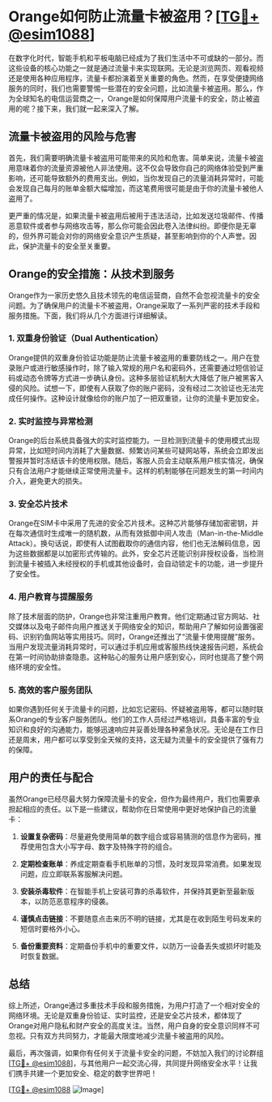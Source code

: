 # Orange如何防止流量卡被盗用？[[TG💪+ @esim1088](https://t.me/s/esim1088)]

在数字化时代，智能手机和平板电脑已经成为了我们生活中不可或缺的一部分。而这些设备的核心功能之一就是通过流量卡来实现联网。无论是浏览网页、观看视频还是使用各种应用程序，流量卡都扮演着至关重要的角色。然而，在享受便捷网络服务的同时，我们也需要警惕一些潜在的安全问题，比如流量卡被盗用。那么，作为全球知名的电信运营商之一，Orange是如何保障用户流量卡的安全，防止被盗用的呢？接下来，我们就一起来深入了解。

## 流量卡被盗用的风险与危害

首先，我们需要明确流量卡被盗用可能带来的风险和危害。简单来说，流量卡被盗用意味着你的流量资源被他人非法使用。这不仅会导致你自己的网络体验受到严重影响，还可能导致额外的费用支出。例如，当你发现自己的流量消耗异常时，可能会发现自己每月的账单金额大幅增加，而这笔费用很可能是由于你的流量卡被他人盗用了。

更严重的情况是，如果流量卡被盗用后被用于违法活动，比如发送垃圾邮件、传播恶意软件或者参与网络攻击等，那么你可能会因此卷入法律纠纷。即便你是无辜的，但外界可能会对你的网络安全意识产生质疑，甚至影响到你的个人声誉。因此，保护流量卡的安全至关重要。

## Orange的安全措施：从技术到服务

Orange作为一家历史悠久且技术领先的电信运营商，自然不会忽视流量卡的安全问题。为了确保用户的流量卡不被盗用，Orange采取了一系列严密的技术手段和服务措施。下面，我们将从几个方面进行详细解读。

### 1. 双重身份验证（Dual Authentication）

Orange提供的双重身份验证功能是防止流量卡被盗用的重要防线之一。用户在登录账户或进行敏感操作时，除了输入常规的用户名和密码外，还需要通过短信验证码或动态令牌等方式进一步确认身份。这种多层验证机制大大降低了账户被黑客入侵的风险。试想一下，即使有人获取了你的账户密码，没有经过二次验证也无法完成任何操作。这种设计就像给你的账户加了一把双重锁，让你的流量卡更加安全。

### 2. 实时监控与异常检测

Orange的后台系统具备强大的实时监控能力。一旦检测到流量卡的使用模式出现异常，比如短时间内消耗了大量数据、频繁访问某些可疑网站等，系统会立即发出警报并暂时冻结该卡的使用权限。随后，客服人员会主动联系用户核实情况，确保只有合法用户才能继续正常使用流量卡。这样的机制能够在问题发生的第一时间内介入，避免更大的损失。

### 3. 安全芯片技术

Orange在SIM卡中采用了先进的安全芯片技术。这种芯片能够存储加密密钥，并在每次通信时生成唯一的随机数，从而有效抵御中间人攻击（Man-in-the-Middle Attack）。换句话说，即使有人试图截取你的通信内容，他们也无法解码信息，因为这些数据都是以加密形式传输的。此外，安全芯片还能识别非授权设备，当检测到流量卡被插入未经授权的手机或其他设备时，会自动锁定卡的功能，进一步提升了安全性。

### 4. 用户教育与提醒服务

除了技术层面的防护，Orange也非常注重用户教育。他们定期通过官方网站、社交媒体以及电子邮件向用户推送关于网络安全的知识，帮助用户了解如何设置强密码、识别钓鱼网站等实用技巧。同时，Orange还推出了“流量卡使用提醒”服务。当用户发现流量消耗异常时，可以通过手机应用或客服热线快速报告问题，系统会在第一时间协助排查隐患。这种贴心的服务让用户感到安心，同时也提高了整个网络环境的安全性。

### 5. 高效的客户服务团队

如果你遇到任何关于流量卡的问题，比如忘记密码、怀疑被盗用等，都可以随时联系Orange的专业客户服务团队。他们的工作人员经过严格培训，具备丰富的专业知识和良好的沟通能力，能够迅速响应并妥善处理各种紧急状况。无论是在工作日还是周末，用户都可以享受到全天候的支持，这无疑为流量卡的安全提供了强有力的保障。

## 用户的责任与配合

虽然Orange已经尽最大努力保障流量卡的安全，但作为最终用户，我们也需要承担起相应的责任。以下是一些建议，帮助你在日常使用中更好地保护自己的流量卡：

1. **设置复杂密码**：尽量避免使用简单的数字组合或容易猜测的信息作为密码，推荐使用包含大小写字母、数字及特殊字符的组合。
   
2. **定期检查账单**：养成定期查看手机账单的习惯，及时发现异常消费。如果发现问题，应立即联系客服解决问题。

3. **安装杀毒软件**：在智能手机上安装可靠的杀毒软件，并保持其更新至最新版本，以防范恶意程序的侵袭。

4. **谨慎点击链接**：不要随意点击来历不明的链接，尤其是在收到陌生号码发来的短信时要格外小心。

5. **备份重要资料**：定期备份手机中的重要文件，以防万一设备丢失或损坏时能及时恢复数据。

## 总结

综上所述，Orange通过多重技术手段和服务措施，为用户打造了一个相对安全的网络环境。无论是双重身份验证、实时监控，还是安全芯片技术，都体现了Orange对用户隐私和财产安全的高度关注。当然，用户自身的安全意识同样不可忽视。只有双方共同努力，才能最大限度地减少流量卡被盗用的风险。

最后，再次强调，如果你有任何关于流量卡安全的问题，不妨加入我们的讨论群组[[TG💪+ @esim1088](https://t.me/s/esim1088)]，与其他用户一起交流心得，共同提升网络安全水平！让我们携手共建一个更加安全、稳定的数字世界吧！

[[TG💪+ @esim1088](https://t.me/s/esim1088) ![Image](https://i.postimg.cc/4NQfJmqS/Snipaste-2025-05-13-00-14-12.png)]